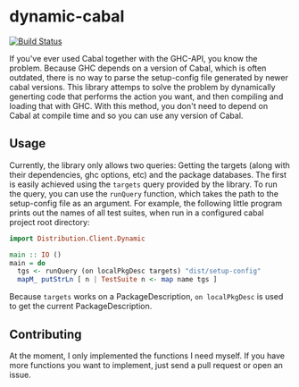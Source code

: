 dynamic-cabal
=============

[![Build Status](https://secure.travis-ci.org/bennofs/dynamic-cabal.png?branch=master)](http://travis-ci.org/bennofs/dynamic-cabal)

If you've ever used Cabal together with the GHC-API, you know the problem. Because GHC depends on a version of Cabal, which is often outdated, there is no way to parse the setup-config file generated by newer cabal versions. This library attemps to solve the problem by dynamically generting code that performs the action you want, and then compiling and loading that with GHC. With this method, you don't need to depend on Cabal at compile time and so you can use any version of Cabal.

## Usage

Currently, the library only allows two queries: Getting the targets (along with their dependencies, ghc options, etc) and the package databases. The first is easily achieved using the `targets` query provided by the library. To run the query, you can use the `runQuery` function, which takes the path to the setup-config file as an argument. For example, the following little program prints out the names of all test suites, when run in a configured cabal project root directory:

```haskell
import Distribution.Client.Dynamic

main :: IO ()
main = do
  tgs <- runQuery (on localPkgDesc targets) "dist/setup-config"
  mapM_ putStrLn [ n | TestSuite n <- map name tgs ]
```

Because `targets` works on a PackageDescription, `on localPkgDesc` is used to get the current PackageDescription.

## Contributing

At the moment, I only implemented the functions I need myself. If you have more functions you want to implement, just send a pull request or open an issue.
